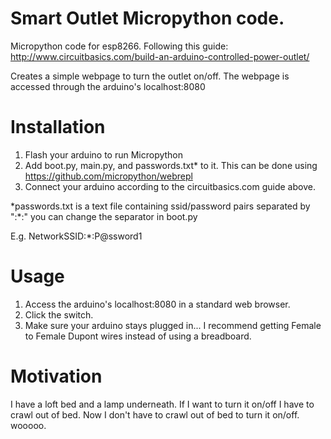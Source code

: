 # Smart Outlet Micropython code.

Micropython code for esp8266.
Following this guide: http://www.circuitbasics.com/build-an-arduino-controlled-power-outlet/

Creates a simple webpage to turn the outlet on/off. The webpage is accessed through the arduino's localhost:8080

# Installation
1. Flash your arduino to run Micropython
2. Add boot.py, main.py, and passwords.txt\* to it. This can be done using https://github.com/micropython/webrepl
3. Connect your arduino according to the circuitbasics.com guide above.

\*passwords.txt is a text file containing ssid/password pairs separated by ":\*:" you can change the separator in boot.py

E.g. NetworkSSID:\*:P@ssword1

# Usage
1. Access the arduino's localhost:8080 in a standard web browser.
2. Click the switch.
3. Make sure your arduino stays plugged in... I recommend getting Female to Female Dupont wires instead of using a breadboard.

# Motivation
I have a loft bed and a lamp underneath. If I want to turn it on/off I have to crawl out of bed.
Now I don't have to crawl out of bed to turn it on/off. wooooo.
